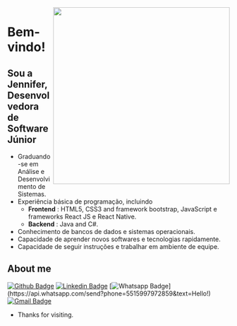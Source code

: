 <img align="right" width="400" height="400" src="https://th.bing.com/th/id/R.ed15f10a113f369191ed1024bee56c31?rik=tCFPrBY7k5PgcQ&riu=http%3a%2f%2fwww.piskelapp.com%2fstatic%2fresources%2fgithub_octocat.gif&ehk=zEqM%2bq3YtaoIHB6vXdmWZbTI%2ftrO4t1jiFrp%2fzQlUiI%3d&risl=&pid=ImgRaw&r=0">

# Bem-vindo!

## Sou a Jennifer, Desenvolvedora de Software Júnior

- Graduando-se em Análise e Desenvolvimento de Sistemas.
- Experiência básica de programação, incluindo
  -  **Frontend** : HTML5, CSS3 and framework bootstrap, JavaScript e frameworks React JS e React Native.
  -  **Backend** : Java and C#.
- Conhecimento de bancos de dados e sistemas operacionais.
- Capacidade de aprender novos softwares e tecnologias rapidamente.
- Capacidade de seguir instruções e trabalhar em ambiente de equipe.


## About me 
[![Github Badge](https://img.shields.io/badge/-Github-000?style=flat-square&logo=Github&logoColor=white&link=https://github.com/jenniferVC)](https://github.com/jenniferVC)
[![Linkedin Badge](https://img.shields.io/badge/-LinkedIn-blue?style=flat-square&logo=Linkedin&logoColor=white&link=https://www.linkedin.com/in/jennifer-vasconcelos-b45476184/)](https://www.linkedin.com/in/jennifer-vasconcelos-b45476184/)
[![Whatsapp Badge](https://img.shields.io/badge/-Whatsapp-4CA143?style=flat-square&labelColor=4CA143&logo=whatsapp&logoColor=white&link=https://api.whatsapp.com/send?phone=5515997972859&text=Hello!)](https://api.whatsapp.com/send?phone=5515997972859&text=Hello!)
[![Gmail Badge](https://img.shields.io/badge/-Gmail-c14438?style=flat-square&logo=Gmail&logoColor=white&link=mailto:jenniferkt.ifsp@gmail.com)](mailto:jenniferkt.ifsp@gmail.com)

- Thanks for visiting. 



